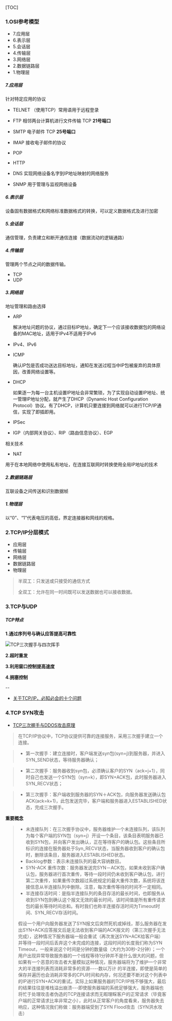 [TOC]

### 1.OSI参考模型

- 7.应用层
- 6.表示层
- 5.会话层
- 4.传输层
- 3.网络层
- 2.数据链路层
- 1.物理层


##### 7.应用层

针对特定应用的协议

- TELNET （使用TCP）常用语用于远程登录
- FTP 相邻两台计算机进行文件传输 TCP **21号端口**
- SMTP 电子邮件 TCP **25号端口**

 - IMAP 接收电子邮件的协议
 - POP

- HTTP
- DNS 实现网络设备名字到IP地址映射的网络服务
- SNMP 用于管理与监视网络设备

##### 6.表示层

设备固有数据格式和网络标准数据格式的转换，可以定义数据格式及进行加密

##### 5.会话层

通信管理，负责建立和断开通信连接（数据流动的逻辑通路）

##### 4.传输层

管理两个节点之间的数据传输。

- TCP
- UDP


##### 3.网络层

地址管理和路由选择

- ARP

	解决地址问题的协议，通过目标IP地址，确定下一个应该接收数据包的网络设备的MAC地址，适用于IPv4不适用于IPv6
- IPv4、IPv6
- ICMP

	确认IP包是否成功送达目标地址，通知在发送过程当中IP包被废弃的具体原因，改善网络设置等。

- DHCP

	如果逐一为每一台主机设置IP地址会非常繁琐，为了实现自动设置IP地址、统一管理IP地址分配，就产生了DHCP（Dynamic Host Configuration Protocol）协议。有了DHCP，计算机只要连接到网络就可以进行TCP/IP通信，实现了即插即用。
	
- IPSec
- IGP（内部网关协议）、RIP（路由信息协议）、EGP  

相关技术

- NAT
 
 用于在本地网络中使用私有地址，在连接互联网时转换使用全局IP地址的技术

##### 2.数据链路层

互联设备之间传送和识别数据帧

##### 1.物理层

以“0”、“1”代表电压的高低，界定连接器和网线的规格。

### 2.TCP/IP分层模式

- 应用层
- 传输层
- 网络层
- 数据链路层
- 物理层


>半双工：只发送或只接受的通信方式
>
>全双工：允许在同一时间既可以发送数据也可以接收数据。


### 3.TCP与UDP

##### TCP特点

**1.通过序列号与确认应答提高可靠性**

![TCP三次握手与四次挥手](https://github.com/sparkfengbo/AndroidNotes/blob/master/PictureRes/NET/http%E6%8C%81%E4%B9%85%E8%BF%9E%E6%8E%A51.png?raw=true)

**2.超时重发**

**3.利用窗口控制提高速度**

**4.拥塞控制**

--


- [关于TCP/IP，必知必会的十个问题](https://mp.weixin.qq.com/s/qn5fw8yHvjBou6Ps2Xo9Lw)


### 4.TCP SYN攻击

- [TCP三次握手与DDOS攻击原理](https://www.cnblogs.com/howhy/p/6382432.html)

>在TCP/IP协议中，TCP协议提供可靠的连接服务，采用三次握手建立一个连接。 

>- 第一次握手：建立连接时，客户端发送syn包(syn=j)到服务器，并进入SYN_SEND状态，等待服务器确认； 

>- 第二次握手：服务器收到syn包，必须确认客户的SYN（ack=j+1），同时自己也发送一个SYN包（syn=k），即SYN+ACK包，此时服务器进入SYN_RECV状态； 

>- 第三次握手：客户端收到服务器的SYN＋ACK包，向服务器发送确认包ACK(ack=k+1)，此包发送完毕，客户端和服务器进入ESTABLISHED状态，完成三次握手。 

**重要概念**

>- 未连接队列：在三次握手协议中，服务器维护一个未连接队列，该队列为每个客户端的SYN包（syn=j）开设一个条目，该条目表明服务器已收到SYN包，并向客户发出确认，正在等待客户的确认包。这些条目所标识的连接在服务器处于Syn_RECV状态，当服务器收到客户的确认包时，删除该条目，服务器进入ESTABLISHED状态。 
>- Backlog参数：表示未连接队列的最大容纳数目。 
>- SYN-ACK 重传次数：服务器发送完SYN－ACK包，如果未收到客户确认包，服务器进行首次重传，等待一段时间仍未收到客户确认包，进行第二次重传，如果重传次数超过系统规定的最大重传次数，系统将该连接信息从半连接队列中删除。注意，每次重传等待的时间不一定相同。 
>- 半连接存活时间：是指半连接队列的条目存活的最长时间，也即服务从收到SYN包到确认这个报文无效的最长时间，该时间值是所有重传请求包的最长等待时间总和。有时我们也称半连接存活时间为Timeout时间、SYN_RECV存活时间。
>
>假设一个用户向服务器发送了SYN报文后突然死机或掉线，那么服务器在发出SYN+ACK应答报文后是无法收到客户端的ACK报文的（第三次握手无法完成），这种情况下服务器端一般会重试（再次发送SYN+ACK给客户端）并等待一段时间后丢弃这个未完成的连接，这段时间的长度我们称为SYN Timeout，一般来说这个时间是分钟的数量级（大约为30秒-2分钟）；一个用户出现异常导致服务器的一个线程等待1分钟并不是什么很大的问题，但如果有一个恶意的攻击者大量模拟这种情况，服务器端将为了维护一个非常大的半连接列表而消耗非常多的资源----数以万计
的半连接，即使是简单的保存并遍历也会消耗非常多的CPU时间和内存，何况还要不断对这个列表中的IP进行SYN+ACK的重试。实际上如果服务器的TCP/IP栈不够强大，最后的结果往往是堆栈溢出崩溃---即使服务器端的系统足够强大，服务器端也将忙于处理攻击者伪造的TCP连接请求而无暇理睬客户的正常请求（毕竟客户端的正常请求比率非常之小），此时从正常客户的角度看来，服务器失去响应，这种情况我们称做：服务器端受到了SYN Flood攻击（SYN洪水攻击）
